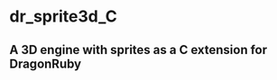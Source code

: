 # dr_sprite3d_C
## A 3D engine with sprites as a C extension for DragonRuby
<!---![](sprite3dengine_demo.gif)--->
